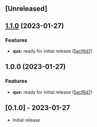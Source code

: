 ## [Unreleased]

## [1.1.0](https://github.com/bokoboshahni/ruby-monorepo-demo/compare/v1.0.0...v1.1.0) (2023-01-27)


### Features

* **qux:** ready for initial release ([5acf6d7](https://github.com/bokoboshahni/ruby-monorepo-demo/commit/5acf6d7cd4fa223eef2c7e0746d7577a9ef95212))

## 1.0.0 (2023-01-27)


### Features

* **qux:** ready for initial release ([5acf6d7](https://github.com/bokoboshahni/ruby-monorepo-demo/commit/5acf6d7cd4fa223eef2c7e0746d7577a9ef95212))

## [0.1.0] - 2023-01-27

- Initial release
